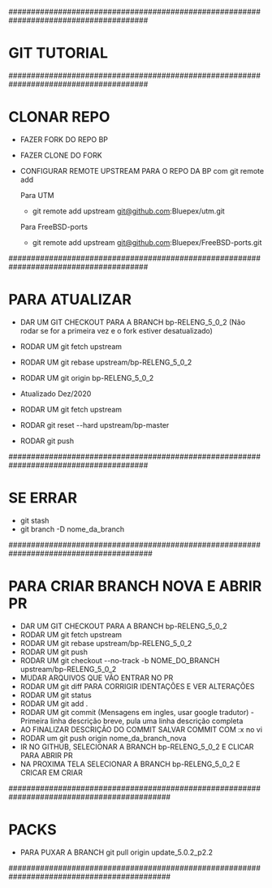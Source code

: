 #######################################################################################
# GIT TUTORIAL
#######################################################################################

# CLONAR REPO #
- FAZER FORK DO REPO BP
- FAZER CLONE DO FORK
- CONFIGURAR REMOTE UPSTREAM PARA O REPO DA BP com git remote add
	
	Para UTM
	 - git remote add upstream git@github.com:Bluepex/utm.git
	 
	Para FreeBSD-ports
	 - git remote add upstream git@github.com:Bluepex/FreeBSD-ports.git

#######################################################################################
# PARA ATUALIZAR #
- DAR UM GIT CHECKOUT PARA A BRANCH bp-RELENG_5_0_2 (Não rodar se for a primeira vez e o fork estiver desatualizado)
- RODAR UM git fetch upstream
- RODAR UM git rebase upstream/bp-RELENG_5_0_2
- RODAR UM git origin bp-RELENG_5_0_2

- Atualizado Dez/2020
- RODAR UM git fetch upstream
- RODAR git reset --hard upstream/bp-master
- RODAR git push

#######################################################################################
# SE ERRAR #
- git stash
- git branch -D nome_da_branch

########################################################################################
# PARA CRIAR BRANCH NOVA E ABRIR PR #
- DAR UM GIT CHECKOUT PARA A BRANCH bp-RELENG_5_0_2
- RODAR UM git fetch upstream
- RODAR UM git rebase upstream/bp-RELENG_5_0_2
- RODAR UM git push
- RODAR UM git checkout --no-track -b NOME_DO_BRANCH upstream/bp-RELENG_5_0_2
- MUDAR ARQUIVOS QUE VÃO ENTRAR NO PR
- RODAR UM git diff PARA CORRIGIR IDENTAÇÕES E VER ALTERAÇÕES
- RODAR UM git status
- RODAR UM git add .
- RODAR UM git commit (Mensagens em ingles, usar google tradutor) - Primeira linha descrição breve, pula uma linha descrição completa
- AO FINALIZAR DESCRIÇÃO DO COMMIT SALVAR COMMIT COM :x no vi
- RODAR um git push origin nome_da_branch_nova
- IR NO GITHUB, SELECIONAR A BRANCH bp-RELENG_5_0_2 E CLICAR PARA ABRIR PR
- NA PROXIMA TELA SELECIONAR A BRANCH bp-RELENG_5_0_2 E CRICAR EM CRIAR


############################################################################################
# PACKS #
- PARA PUXAR A BRANCH
git pull origin update_5.0.2_p2.2

############################################################################################
